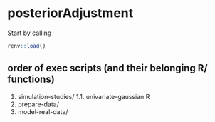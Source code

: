 # posteriorAdjustment


Start by calling 
```r
renv::load()
```


## order of exec scripts (and their belonging R/ functions)

1. simulation-studies/
   1.1. univariate-gaussian.R
2. prepare-data/
3. model-real-data/

